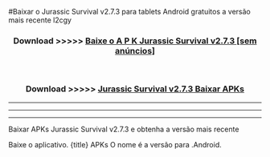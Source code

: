 #Baixar o Jurassic Survival v2.7.3  para tablets Android gratuitos a versão mais recente l2cgy


<div align="center">
<h3>Download >>>>> <a href="https://pt-web.web.app/?pt= Jurassic Survival v2.7.3">Baixe o A P K Jurassic Survival v2.7.3 [sem anúncios]</a></h3><br>

<h3>Download >>>>> <a href="https://pt-web.web.app/?pt= Jurassic Survival v2.7.3">Jurassic Survival v2.7.3 Baixar APKs</a></h3>
</div>

----------------------------------------------------------

----------------------------------------------------------

----------------------------------------------------------

Baixar APKs Jurassic Survival v2.7.3 e obtenha a versão mais recente

Baixe o aplicativo. {title} APKs O nome é a versão para .Android.


